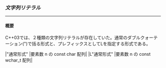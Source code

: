 ### *文字列リテラル*
---
#### 概要
C++03では、２種類の文字列リテラルが存在していた。通常のダブルクォーテーション(")で括る形式と、プレフィックスとしてLを指定する形式である。

|"通常形式"  |要素数 n の const char 配列|
|L"通常形式" |要素数 n の const wchar_t 配列|


